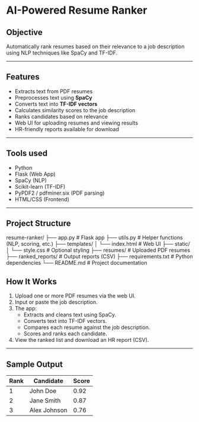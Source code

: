 # AI-Powered Resume Ranker

## Objective
Automatically rank resumes based on their relevance to a job description using NLP techniques like SpaCy and TF-IDF.

---

## Features
- Extracts text from PDF resumes
- Preprocesses text using **SpaCy**
- Converts text into **TF-IDF vectors**
- Calculates similarity scores to the job description
- Ranks candidates based on relevance
- Web UI for uploading resumes and viewing results
- HR-friendly reports available for download

---

## Tools used
- Python
- Flask (Web App)
- SpaCy (NLP)
- Scikit-learn (TF-IDF)
- PyPDF2 / pdfminer.six (PDF parsing)
- HTML/CSS (Frontend)

---

## Project Structure
resume-ranker/
├── app.py # Flask app
├── utils.py # Helper functions (NLP, scoring, etc.)
├── templates/
│ └── index.html # Web UI
├── static/
│ └── style.css # Optional styling
├── resumes/ # Uploaded PDF resumes
├── ranked_reports/ # Output reports (CSV)
├── requirements.txt # Python dependencies
└── README.md # Project documentation

## How It Works

1. Upload one or more PDF resumes via the web UI.
2. Input or paste the job description.
3. The app:
   - Extracts and cleans text using SpaCy.
   - Converts text into TF-IDF vectors.
   - Compares each resume against the job description.
   - Scores and ranks each candidate.
4. View the ranked list and download an HR report (CSV).
---
## Sample Output
| Rank | Candidate    | Score |
| ---- | ------------ | ----- |
| 1    | John Doe     | 0.92  |
| 2    | Jane Smith   | 0.87  |
| 3    | Alex Johnson | 0.76  |


